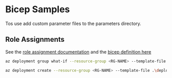 # Bicep Samples

Tos use add custom parameter files to the parameters directory.

## Role Assignments

See the [role assignment documentation](https://learn.microsoft.com/en-us/azure/azure-resource-manager/bicep/scenarios-rbac) and the [bicep definition here](https://learn.microsoft.com/en-us/azure/templates/microsoft.authorization/roleassignments?pivots=deployment-language-bicep)

```sh
az deployment group what-if --resource-group <RG-NAME> --template-file .\deploy.bicep --parameters .\parameters\parameters.json
```

```sh
az deployment create --resource-group <RG-NAME> --template-file .\deploy.bicep --parameters .\parameters\parameters.json
```